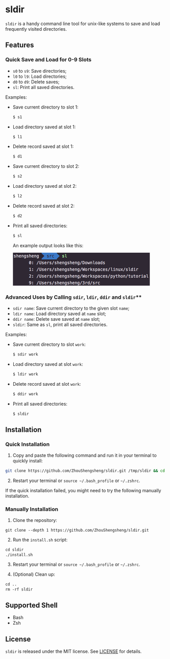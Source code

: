 # sldir

`sldir` is a handy command line tool for unix-like systems to save and load frequently visited directories.

## Features

### Quick Save and Load for 0-9 Slots

* `s0` to `s9`: Save directories;
* `l0` to `l9`: Load directories;
* `d0` to `d9`: Delete saves;
* `sl`: Print all saved directories.

Examples:

* Save current directory to slot 1:

  ```bash
  $ s1
  ```

* Load directory saved at slot 1:

  ```bash
  $ l1
  ```

* Delete record saved at slot 1:

  ```bash
  $ d1
  ```

* Save current directory to slot 2:

  ```bash
  $ s2
  ```

* Load directory saved at slot 2:

  ```bash
  $ l2
  ```

* Delete record saved at slot 2:

  ```bash
  $ d2
  ```

* Print all saved directories:

  ```bash
  $ sl
  ```

  An example output looks like this:

  ![](images/img_sldir_sl.png)

### Advanced Uses by Calling `sdir`, `ldir`, `ddir` and `sldir`**

* `sdir name`: Save current directory to the given slot `name`;
* `ldir name`: Load directory saved at `name` slot;
* `ddir name`: Delete save saved at `name` slot;
* `sldir`: Same as `sl`, print all saved directories.

Examples:

* Save current directory to slot `work`:

  ```bash
  $ sdir work
  ```

* Load directory saved at slot `work`:

  ```bash
  $ ldir work
  ```

* Delete record saved at slot `work`:

  ```bash
  $ ddir work
  ```

* Print all saved directories:

  ```bash
  $ sldir
  ```

## Installation

### Quick Installation

1. Copy and paste the following command and run it in your terminal to quickly install:

  ```bash
  git clone https://github.com/ZhouShengsheng/sldir.git /tmp/sldir && cd /tmp/sldir && bash install.sh && cd - && rm -rf /tmp/sldir
  ```

2. Restart your terminal or `source ~/.bash_profile` or `~/.zshrc`.

If the quick installation failed, you might need to try the following manually installation.

### Manually Installation

1. Clone the repository:

  ```
  git clone --depth 1 https://github.com/ZhouShengsheng/sldir.git
  ```

2. Run the `install.sh` script:

  ```
  cd sldir
  ./install.sh
  ```

3. Restart your terminal or `source ~/.bash_profile` or `~/.zshrc`.

4. (Optional) Clean up:

  ```
  cd ..
  rm -rf sldir
  ```

## Supported Shell

* Bash
* Zsh

## License

`sldir` is released under the MIT license. See [LICENSE](LICENSE) for details.

